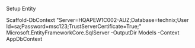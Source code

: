 Setup Entity

Scaffold-DbContext "Server=HQAPEW1C002-AUZ;Database=technix;User Id=sa;Password=msc123;TrustServerCertificate=True;" Microsoft.EntityFrameworkCore.SqlServer -OutputDir Models -Context AppDbContext

